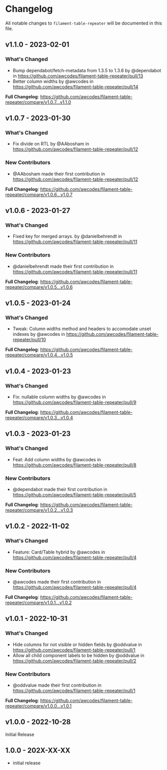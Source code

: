 # Changelog

All notable changes to `filament-table-repeater` will be documented in this file.

## v1.1.0 - 2023-02-01

### What's Changed

- Bump dependabot/fetch-metadata from 1.3.5 to 1.3.6 by @dependabot in https://github.com/awcodes/filament-table-repeater/pull/13
- Better column widths by @awcodes in https://github.com/awcodes/filament-table-repeater/pull/14

**Full Changelog**: https://github.com/awcodes/filament-table-repeater/compare/v1.0.7...v1.1.0

## v1.0.7 - 2023-01-30

### What's Changed

- Fix divide on RTL by @AAbosham in https://github.com/awcodes/filament-table-repeater/pull/12

### New Contributors

- @AAbosham made their first contribution in https://github.com/awcodes/filament-table-repeater/pull/12

**Full Changelog**: https://github.com/awcodes/filament-table-repeater/compare/v1.0.6...v1.0.7

## v1.0.6 - 2023-01-27

### What's Changed

- Fixed key for merged arrays. by @danielbehrendt in https://github.com/awcodes/filament-table-repeater/pull/11

### New Contributors

- @danielbehrendt made their first contribution in https://github.com/awcodes/filament-table-repeater/pull/11

**Full Changelog**: https://github.com/awcodes/filament-table-repeater/compare/v1.0.5...v1.0.6

## v1.0.5 - 2023-01-24

### What's Changed

- Tweak: Column widths method and headers to accomodate unset indexes by @awcodes in https://github.com/awcodes/filament-table-repeater/pull/10

**Full Changelog**: https://github.com/awcodes/filament-table-repeater/compare/v1.0.4...v1.0.5

## v1.0.4 - 2023-01-23

### What's Changed

- Fix: nullable column widths by @awcodes in https://github.com/awcodes/filament-table-repeater/pull/9

**Full Changelog**: https://github.com/awcodes/filament-table-repeater/compare/v1.0.3...v1.0.4

## v1.0.3 - 2023-01-23

### What's Changed

- Feat: Add column widths by @awcodes in https://github.com/awcodes/filament-table-repeater/pull/8

### New Contributors

- @dependabot made their first contribution in https://github.com/awcodes/filament-table-repeater/pull/5

**Full Changelog**: https://github.com/awcodes/filament-table-repeater/compare/v1.0.2...v1.0.3

## v1.0.2 - 2022-11-02

### What's Changed

- Feature: Card/Table hybrid by @awcodes in https://github.com/awcodes/filament-table-repeater/pull/4

### New Contributors

- @awcodes made their first contribution in https://github.com/awcodes/filament-table-repeater/pull/4

**Full Changelog**: https://github.com/awcodes/filament-table-repeater/compare/v1.0.1...v1.0.2

## v1.0.1 - 2022-10-31

### What's Changed

- Hide columns for not visible or hidden fields by @oddvalue in https://github.com/awcodes/filament-table-repeater/pull/1
- Allow all child component labels to be hidden by @oddvalue in https://github.com/awcodes/filament-table-repeater/pull/2

### New Contributors

- @oddvalue made their first contribution in https://github.com/awcodes/filament-table-repeater/pull/1

**Full Changelog**: https://github.com/awcodes/filament-table-repeater/compare/v1.0.0...v1.0.1

## v1.0.0 - 2022-10-28

Initial Release

## 1.0.0 - 202X-XX-XX

- initial release
